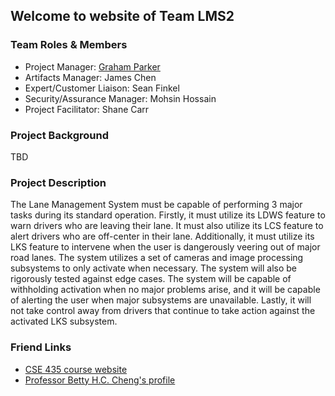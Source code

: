 ## Welcome to website of Team LMS2

### Team Roles & Members
- Project Manager: [Graham Parker](https://homework2-130659619927.us-central1.run.app/home)
- Artifacts Manager: James Chen
- Expert/Customer Liaison: Sean Finkel
- Security/Assurance Manager: Mohsin Hossain
- Project Facilitator: Shane Carr

### Project Background
TBD

### Project Description
The Lane Management System must be capable of performing 3 major tasks during its standard operation. Firstly, it must utilize its LDWS feature to warn drivers who are leaving their lane. It must also utilize its LCS feature to alert drivers who are off-center in their lane. Additionally, it must utilize its LKS feature to intervene when the user is dangerously veering out of major road lanes. The system utilizes a set of cameras and image processing subsystems to only activate when necessary. The system will also be rigorously tested against edge cases. The system will be capable of withholding activation when no major problems arise, and it will be capable of alerting the user when major subsystems are unavailable. Lastly, it will not take control away from drivers that continue to take action against the activated LKS subsystem.

### Friend Links
- [CSE 435 course website](https://cse.msu.edu/~cse435/)
- [Professor Betty H.C. Cheng's profile](https://www.cse.msu.edu/~chengb/)
